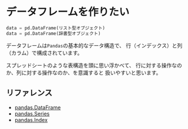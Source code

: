 # データフレームを作りたい

```python
data = pd.DataFrame(リスト型オブジェクト)
data = pd.DataFrame(辞書型オブジェクト)
```

データフレームは``Pandas``の基本的なデータ構造で、
行（インデックス）と列（カラム）で構成されています。

スプレッドシートのような表構造を頭に思い浮かべて、
行に対する操作なのか、列に対する操作なのか、を意識すると
扱いやすいと思います。

## リファレンス

- [pandas.DataFrame](https://pandas.pydata.org/pandas-docs/stable/reference/api/pandas.DataFrame.html)
- [pandas.Series](https://pandas.pydata.org/pandas-docs/stable/reference/api/pandas.Series.html)
- [pandas.Index](https://pandas.pydata.org/pandas-docs/stable/reference/api/pandas.Index.html)
